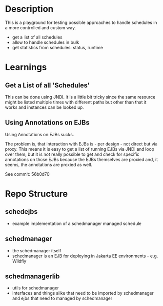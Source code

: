 # Description

This is a playground for testing possible approaches to handle schedules in a more controlled and custom way.

- get a list of all schedules
- allow to handle schedules in bulk 
- get statistics from schedules: status, runtime
  

# Learnings

## Get a List of all 'Schedules'

This can be done using JNDI. It is a little bit tricky since the same resource might be listed multiple times with different paths but other than that it works and instances can be looked up.

## Using Annotations on EJBs

Using Annotations on EJBs sucks. 

The problem is, that interaction with EJBs is - per design - not direct but via proxy. This means it is easy to get a list of running EJBs via JNDI and loop over them, but it is not really possible to get and check for specific annotations on those EJBs because the EJBs themselves are proxied and, it seems, the annotations are proxied as well.  

See commit:  56b0d70
                             

# Repo Structure

## schedejbs

- example implementation of a schedmanager managed schedule


## schedmanager

- the schedmanager itself
- schedmanager is an EJB for deploying in Jakarta EE environments - e.g. Wildfly

## schedmanagerlib

- utils for schedmanager
- interfaces and things alike that need to be imported by schedmanager and ejbs that need to managed by schedmanager 
